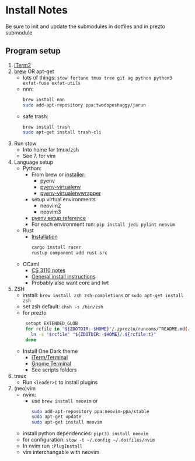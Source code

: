 # Install Notes
Be sure to init and update the submodules in dotfiles and in prezto submodule

## Program setup
1. [iTerm2](https://www.iterm2.com/)
2. [brew](https://brew.sh/) OR apt-get
	- lots of things:
	`stow fortune tmux tree git ag python python3 exfat-fuse exfat-utils`
	- nnn:
		```sh
		brew install nnn
		sudo add-apt-repository ppa:twodopeshaggy/jarun
		```
	- safe trash:
		```sh
		brew install trash
		sudo apt-get install trash-cli
		```
3. Run stow
	- Into home for tmux/zsh
	- See 7. for vim
4. Language setup
	- Python:
		* From brew or [installer](https://github.com/pyenv/pyenv-installer):
			- pyenv
			- [pyenv-virtualenv](https://github.com/pyenv/pyenv-virtualenv)
			- [pyenv-virtualenvwrapper](https://github.com/pyenv/pyenv-virtualenvwrapper)
		* setup virtual environments
			- neovim2
			- neovim3
		* [pyenv setup reference](https://medium.com/@henriquebastos/the-definitive-guide-to-setup-my-python-workspace-628d68552e14)
		* For each environment run: `pip install jedi pylint neovim`
	- Rust
		* [Installation](https://www.rust-lang.org/en-US/install.html)
			```sh
			cargo install racer
			rustup component add rust-src
			```
	- OCaml
		* [CS 3110 notes](http://www.cs.cornell.edu/courses/cs3110/2017fa/install.html)
		* [General install instructions](https://ocaml.org/docs/install.html)
		* Probably also want core and lwt
5. ZSH 
	- install: `brew install zsh zsh-completions` or `sudo apt-get install zsh`
	- set zsh default: `chsh -s /bin/zsh`
	- for prezto
		```sh
		 setopt EXTENDED_GLOB
		 for rcfile in "${ZDOTDIR:-$HOME}"/.zprezto/runcoms/^README.md(.N); do
		   ln -s "$rcfile" "${ZDOTDIR:-$HOME}/.${rcfile:t}"
		 done
		 ```
	 - Install One Dark theme
	 	* [iTerm/Terminal](https://github.com/nathanbuchar/atom-one-dark-terminal)
		* [Gnome Terminal](https://github.com/denysdovhan/one-gnome-terminal)
		* See scripts folders
6. tmux
	- Run `<leader>I` to install plugins
7. (neo)vim
	- nvim:
		- use `brew install neovim` or
			```sh
			sudo add-apt-repository ppa:neovim-ppa/stable
			sudo apt-get update
			sudo apt-get install neovim
			```
	- install python dependencies: `pip(3) install neovim`
	- for configuration: `stow -t ~/.config ~/.dotfiles/nvim`
	- In nvim run `:PlugInstall`
	- vim interchangable with neovim
